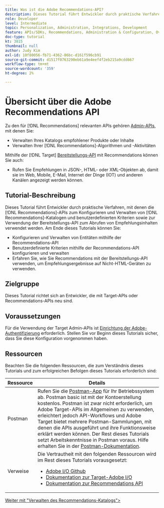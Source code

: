 ```yaml
---
title: Was ist die Adobe Recommendations-API?
description: Dieses Tutorial führt Entwickler durch praktische Verfahren zur Verwendung der Adobe Target Recommendations-APIs zum Konfigurieren und Verwalten von Recommendations-Katalogen und benutzerdefinierten Kriterien sowie zur Verwendung der Bereitstellungs-API zum Abrufen von Empfehlungsinhalten.
role: Developer
level: Intermediate
topic: Personalization, Administration, Integrations, Development
feature: APIs/SDKs, Recommendations, Administration & Configuration, Overview
doc-type: tutorial
kt: 3815
thumbnail: null
author: Judy Kim
exl-id: 10f80056-fb71-4362-86bc-d161f596cb91
source-git-commit: d1517f0763290eb61a9e4eef4f2eb215a9cdd667
workflow-type: tm+mt
source-wordcount: '359'
ht-degree: 2%

---
```


# Übersicht über die Adobe Recommendations API

Zu den für [!DNL Recommendations] relevanten APIs gehören [Admin-APIs](https://experienceleague.adobe.com/docs/target/using/apis/api-overview.html?lang=en), mit denen Sie:

* Verwalten Ihres Katalogs empfohlener Produkte oder Inhalte
* Verwalten Ihrer [!DNL Recommendations]-Algorithmen und -Aktivitäten

Mithilfe der [!DNL Target] [Bereitstellungs-API](https://experienceleague.adobe.com/docs/target/using/apis/api-overview.html?lang=en) mit Recommendations können Sie auch:

* Rufen Sie Empfehlungen in JSON-, HTML- oder XML-Objekten ab, damit sie im Web, Mobile, E-Mail, Internet der Dinge (IOT) und anderen Kanälen angezeigt werden können.

## Tutorial-Beschreibung

Dieses Tutorial führt Entwickler durch praktische Verfahren, mit denen die [!DNL Recommendations]-APIs zum Konfigurieren und Verwalten von [!DNL Recommendations]-Katalogen und benutzerdefinierten Kriterien sowie zur Verwendung der Bereitstellungs-API zum Abrufen von Empfehlungsinhalten verwendet werden. Am Ende dieses Tutorials können Sie:

* Konfigurieren und Verwalten von Entitäten mithilfe der Recommendations-API
* Benutzerdefinierte Kriterien mithilfe der Recommendations-API konfigurieren und verwalten
* Erfahren Sie, wie Sie Recommendations mit der Bereitstellungs-API verwenden, um Empfehlungsergebnisse auf Nicht-HTML-Geräten zu verwenden.

## Zielgruppe

Dieses Tutorial richtet sich an Entwickler, die mit Target-APIs oder Recommendations-APIs neu sind.

## Voraussetzungen

Für die Verwendung der Target Admin-APIs ist [Einrichtung der Adobe-Authentifizierung](../apis/configure-io-target-integration.md) erforderlich. Stellen Sie vor Beginn dieses Tutorials sicher, dass Sie diese Konfiguration vorgenommen haben.

## Ressourcen

Beachten Sie die folgenden Ressourcen, die zum Verständnis dieses Tutorials und zum erfolgreichen Befolgen dieses Tutorials erforderlich sind:

| Ressource | Details |
| --- | --- |
| Postman | Rufen Sie die [Postman-App](https://www.postman.com/downloads/) für Ihr Betriebssystem ab. Postman basic ist mit der Kontoerstellung kostenlos. Postman ist zwar nicht erforderlich, um Adobe Target-APIs im Allgemeinen zu verwenden, erleichtert jedoch API-Workflows und Adobe Target bietet mehrere Postman-Sammlungen, mit denen die APIs ausgeführt und ihre Funktionsweise erklärt werden können. Der Rest dieses Tutorials setzt Arbeitskenntnisse in Postman voraus. Hilfe erhalten Sie in der [Postman-Dokumentation](https://learning.getpostman.com/). |
| Verweise | Die Vertrautheit mit den folgenden Ressourcen wird im Rest dieses Tutorials vorausgesetzt:<UL><li>[Adobe I/O Github](https://github.com/adobeio)</li><li>[Dokumentation zur Target-Adobe I/O](https://developers.adobetarget.com/api/#introduction)</li><li>[Dokumentation zur Recommendations API](https://developers.adobetarget.com/api/recommendations/)</li></ul> |

[Weiter mit &quot;Verwalten des Recommendations-Katalogs&quot;>](manage-catalog.md)
